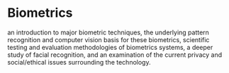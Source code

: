 # Biometrics
an introduction to major biometric techniques, the underlying pattern recognition and computer vision basis for these biometrics, scientific testing and evaluation methodologies of biometrics systems, a deeper study of facial recognition, and an examination of the current privacy and social/ethical issues surrounding the technology.
